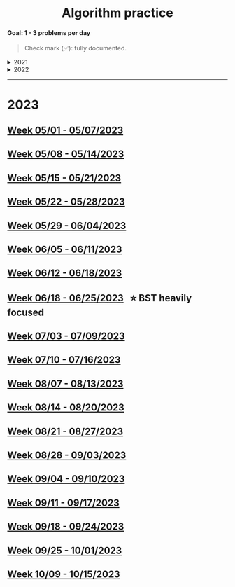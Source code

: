 <h1 align="center">
  Algorithm practice  
</h1>

#### Goal: 1 - 3 problems per day

> Check mark (✅): fully documented.

<details>
<summary>2021</summary>

None LeetCode problems will be in **Java** and LeetCode ones will be in **Python**

## [Week 1: 05/10 - 05/16/2021](Readmes/week1_05.10-05.16.21.md) &nbsp; &nbsp; ✅
## [Week 2: 05/17 - 05/23/2021](Readmes/week2_05.17-05.23.21.md) &nbsp; &nbsp; ✅
## [Week 3: 05/24 - 05/20/2021](Readmes/week3_05.24-05.30.21.md) &nbsp; &nbsp; ✅
## [Week 4: 05/31 - 06/06/2021](Readmes/week4_05.31-06.06.21.md) &nbsp; &nbsp; ✅
## [Week 5: 06/07 - 06/13/2021](Readmes/week5_06.07-06.13.21.md) &nbsp; &nbsp; ✅
## [Week 6: 06/14 - 06/20/2021](Readmes/week6_06.14-06.20.21.md) &nbsp; &nbsp; ✅
## [Week 7: 06/21 - 06/27/2021](Readmes/week7_06.21-06.27.21.md) &nbsp; &nbsp; ✅
## [Week 8: 06/28 - 07/04/2021](Readmes/week8_06.28-07.04.21.md) &nbsp; &nbsp; ✅
## [Week 9: 07/05 - 07/11/2021](Readmes/week9_07.05-07.11.21.md) &nbsp; &nbsp; ✅
## [Week 10: 07/12 - 07/18/2021](Readmes/week10_07.12-07.18.21.md) &nbsp; &nbsp; ✅
## [Week 11: 07/19 - 07/25/2021](Readmes/week11_07.19-07.25.21.md)
## [Week 12: 07/26 - 08/01/2021](Readmes/week12_07.26-08.01.21.md)
## [Week 13: 08/02 - 08/08/2021](Readmes/week13_08.02-08.08.21.md)
## [Week 14: 08/23 - 08/29/2021](Readmes/week14_08.23-08.29.21.md)
## [Week 15: 08/30 - 09/05/2021](Readmes/week15_08.30-09.05.21.md)
## [Week 16: 09/13 - 09/19/2021](Readmes/week16_09.13-09.19.21.md)
## [Week 17: 09/20 - 09/26/2021](Readmes/week17_09.20-09.26.21.md) &nbsp; ⭐
## [Week 18: 09/27 - 10/03/2021](Readmes/week18_09.27-10.03.21.md) &nbsp; ⭐
## [Week 19: 10/04 - 10/10/2021](Readmes/week19_10.04-10.10.21.md)
## [Week 20: 10/11 - 10/17/2021](Readmes/week20_10.11-10.17.21.md)
## [Week 21: 10/18 - 10/24/2021](Readmes/week21_10.18-10.24.21.md)
## [Week 22: 10/25 - 10/31/2021](Readmes/week22_10.25-10.31.21.md)
## [Week 23: 11/01 - 11/07/2021](Readmes/week23_11.01-11.07.21.md)
## [Week 24: 11/08 - 11/14/2021](Readmes/week24_11.08-11.14.21.md) &nbsp; ⭐
## [Week 25: 11/15 - 11/21/2021](Readmes/week25_11.15-11.21.21.md) &nbsp; ⭐
## [Week 26: 11/29 - 12/05/2021](Readmes/week26_11.29-12.05.21.md)
## [Week 27: 12/06 - 12/12/2021](Readmes/week27_12.06-12.12.21.md)
</details>

<details>
<summary>2022</summary>

## [Week 28: 01/03 - 01/09/2022](Readmes/week28_01.03-01.09.22.md)
## [Week 29: 01/10 - 01/16/2022](Readmes/week29_01.10-01.16.22.md)
## [Week 30: 01/17 - 01/23/2022](Readmes/week30_01.17-01.23.22.md)
## [Week 31: 01/24 - 01/30/2022](Readmes/week31_01.24-01.30.22.md)
</details>

---

# 2023

## [Week 05/01 - 05/07/2023](Readmes_2023/week_05.01-05.07.23.md)
## [Week 05/08 - 05/14/2023](Readmes_2023/week_05.08-05.14.23.md)
## [Week 05/15 - 05/21/2023](Readmes_2023/week_05.15-05.21.23.md)
## [Week 05/22 - 05/28/2023](Readmes_2023/week_05.22-05.28.23.md)
## [Week 05/29 - 06/04/2023](Readmes_2023/week_05.29-06.04.23.md)
## [Week 06/05 - 06/11/2023](Readmes_2023/week_06.05-06.11.23.md)
## [Week 06/12 - 06/18/2023](Readmes_2023/week_06.12-06.18.23.md)
## [Week 06/18 - 06/25/2023](Readmes_2023/week_06.18-06.25.23.md) &nbsp; ⭐ BST heavily focused
## [Week 07/03 - 07/09/2023](Readmes_2023/week_07.03-07.09.23.md)
## [Week 07/10 - 07/16/2023](Readmes_2023/week_07.10-07.16.23.md)
## [Week 08/07 - 08/13/2023](Readmes_2023/week_08.07-08.13.23.md)
## [Week 08/14 - 08/20/2023](Readmes_2023/week_08.14-07.20.23.md)
## [Week 08/21 - 08/27/2023](Readmes_2023/week_08.21-08.27.23.md)
## [Week 08/28 - 09/03/2023](Readmes_2023/week_08.28-09.03.23.md)
## [Week 09/04 - 09/10/2023](Readmes_2023/week_09.04-09.10.23.md)
## [Week 09/11 - 09/17/2023](Readmes_2023/week_09.11-09.17.23.md)
## [Week 09/18 - 09/24/2023](Readmes_2023/week_09.18-09.24.23.md)
## [Week 09/25 - 10/01/2023](Readmes_2023/week_09.25-10.01.23.md)
## [Week 10/09 - 10/15/2023](Readmes_2023/week_10.09-10.15.23.md)